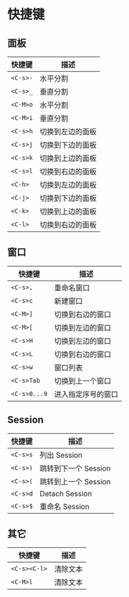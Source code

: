 # 快捷键

## 面板

| 快捷键   | 描述             | 
| -------- | ---------------- | 
| `<C-s>-` | 水平分割         |
| `<C-s>_` | 垂直分割         |
| `<C-M>o` | 水平分割         |
| `<C-M>i` | 垂直分割         |
| `<C-s>h` | 切换到左边的面板 |
| `<C-s>j` | 切换到下边的面板 |
| `<C-s>k` | 切换到上边的面板 |
| `<C-s>l` | 切换到右边的面板 |
| `<C-h>`  | 切换到左边的面板 |
| `<C-j>`  | 切换到下边的面板 |
| `<C-k>`  | 切换到上边的面板 |
| `<C-l>`  | 切换到右边的面板 |

## 窗口

| 快捷键       | 描述               |
| ------------ | ------------------ |
| `<C-s>,`     | 重命名窗口         |
| `<C-s>c`     | 新建窗口           |
| `<C-M>]`     | 切换到右边的窗口   |
| `<C-M>[`     | 切换到左边的窗口   |
| `<C-s>H`     | 切换到左边的窗口   |
| `<C-s>L`     | 切换到右边的窗口   |
| `<C-s>w`     | 窗口列表           |
| `<C-s>Tab`   | 切换到上一个窗口   |
| `<C-s>0...9` | 进入指定序号的窗口 |

## Session

| 快捷键   | 描述                 |     
| -------- | -------------------- | 
| `<C-s>s` | 列出 Session         |
| `<C-s>)` | 跳转到下一个 Session |
| `<C-s>(` | 跳转到上一个 Session |
| `<C-s>d` | Detach Session       |
| `<C-s>$` | 重命名 Session       |

## 其它

| 快捷键       | 描述     | 
| ------------ | -------- | 
| `<C-s><C-l>` | 清除文本 |
| `<C-M>l`     | 清除文本 |

